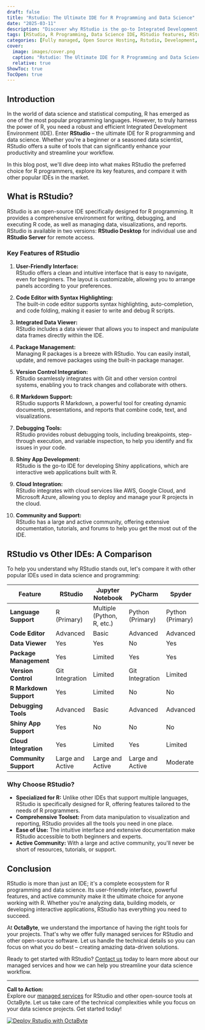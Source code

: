 ```yaml
---
draft: false
title: "Rstudio: The Ultimate IDE for R Programming and Data Science"
date: "2025-03-11"
description: "Discover why RStudio is the go-to Integrated Development Environment (IDE) for R programming and data science. Learn about its features, benefits, and how it compares to other tools in the market. Perfect for data scientists, statisticians, and developers looking to streamline their workflow."
tags: [RStudio, R Programming, Data Science IDE, RStudio features, RStudio vs other IDEs, RStudio benefits, open source data science tools, RStudio for beginners, RStudio for professionals]
categories: [Fully managed, Open Source Hosting, Rstudio, Development, Dev Tools]
cover:
  image: images/cover.png
  caption: "Rstudio: The Ultimate IDE for R Programming and Data Science"
  relative: true
ShowToc: true
TocOpen: true
---
```



## Introduction

In the world of data science and statistical computing, R has emerged as one of the most popular programming languages. However, to truly harness the power of R, you need a robust and efficient Integrated Development Environment (IDE). Enter **RStudio** – the ultimate IDE for R programming and data science. Whether you're a beginner or a seasoned data scientist, RStudio offers a suite of tools that can significantly enhance your productivity and streamline your workflow.

In this blog post, we'll dive deep into what makes RStudio the preferred choice for R programmers, explore its key features, and compare it with other popular IDEs in the market.

## What is RStudio?

RStudio is an open-source IDE specifically designed for R programming. It provides a comprehensive environment for writing, debugging, and executing R code, as well as managing data, visualizations, and reports. RStudio is available in two versions: **RStudio Desktop** for individual use and **RStudio Server** for remote access.

### Key Features of RStudio

1. **User-Friendly Interface:**  
   RStudio offers a clean and intuitive interface that is easy to navigate, even for beginners. The layout is customizable, allowing you to arrange panels according to your preferences.

2. **Code Editor with Syntax Highlighting:**  
   The built-in code editor supports syntax highlighting, auto-completion, and code folding, making it easier to write and debug R scripts.

3. **Integrated Data Viewer:**  
   RStudio includes a data viewer that allows you to inspect and manipulate data frames directly within the IDE.

4. **Package Management:**  
   Managing R packages is a breeze with RStudio. You can easily install, update, and remove packages using the built-in package manager.

5. **Version Control Integration:**  
   RStudio seamlessly integrates with Git and other version control systems, enabling you to track changes and collaborate with others.

6. **R Markdown Support:**  
   RStudio supports R Markdown, a powerful tool for creating dynamic documents, presentations, and reports that combine code, text, and visualizations.

7. **Debugging Tools:**  
   RStudio provides robust debugging tools, including breakpoints, step-through execution, and variable inspection, to help you identify and fix issues in your code.

8. **Shiny App Development:**  
   RStudio is the go-to IDE for developing Shiny applications, which are interactive web applications built with R.

9. **Cloud Integration:**  
   RStudio integrates with cloud services like AWS, Google Cloud, and Microsoft Azure, allowing you to deploy and manage your R projects in the cloud.

10. **Community and Support:**  
    RStudio has a large and active community, offering extensive documentation, tutorials, and forums to help you get the most out of the IDE.

## RStudio vs Other IDEs: A Comparison

To help you understand why RStudio stands out, let's compare it with other popular IDEs used in data science and programming:

| Feature                | RStudio                   | Jupyter Notebook          | PyCharm                   | Spyder                    |
|------------------------|---------------------------|---------------------------|---------------------------|---------------------------|
| **Language Support**   | R (Primary)               | Multiple (Python, R, etc.)| Python (Primary)          | Python (Primary)          |
| **Code Editor**        | Advanced                  | Basic                     | Advanced                  | Advanced                  |
| **Data Viewer**        | Yes                       | Yes                       | No                        | Yes                       |
| **Package Management** | Yes                       | Limited                   | Yes                       | Yes                       |
| **Version Control**    | Git Integration           | Limited                   | Git Integration           | Limited                   |
| **R Markdown Support** | Yes                       | Limited                   | No                        | No                        |
| **Debugging Tools**    | Advanced                  | Basic                     | Advanced                  | Advanced                  |
| **Shiny App Support**  | Yes                       | No                        | No                        | No                        |
| **Cloud Integration**  | Yes                       | Limited                   | Yes                       | Limited                   |
| **Community Support**  | Large and Active          | Large and Active          | Large and Active          | Moderate                  |

### Why Choose RStudio?

- **Specialized for R:** Unlike other IDEs that support multiple languages, RStudio is specifically designed for R, offering features tailored to the needs of R programmers.
- **Comprehensive Toolset:** From data manipulation to visualization and reporting, RStudio provides all the tools you need in one place.
- **Ease of Use:** The intuitive interface and extensive documentation make RStudio accessible to both beginners and experts.
- **Active Community:** With a large and active community, you'll never be short of resources, tutorials, or support.

## Conclusion

RStudio is more than just an IDE; it's a complete ecosystem for R programming and data science. Its user-friendly interface, powerful features, and active community make it the ultimate choice for anyone working with R. Whether you're analyzing data, building models, or developing interactive applications, RStudio has everything you need to succeed.

At **OctaByte**, we understand the importance of having the right tools for your projects. That's why we offer fully managed services for RStudio and other open-source software. Let us handle the technical details so you can focus on what you do best – creating amazing data-driven solutions.

Ready to get started with RStudio? [Contact us](#) today to learn more about our managed services and how we can help you streamline your data science workflow.

---

**Call to Action:**  
Explore our [managed services](#) for RStudio and other open-source tools at OctaByte. Let us take care of the technical complexities while you focus on your data science projects. Get started today!

[![Deploy Rstudio with OctaByte](/images/deploy-on-octabyte.png)](https://octabyte.io/fully-managed-open-source-services/development/dev-tools/rstudio)